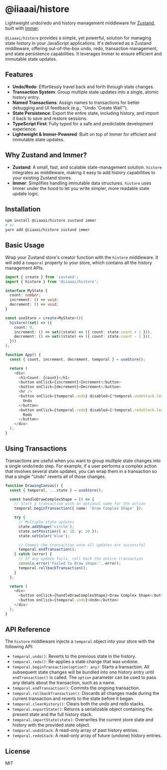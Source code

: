 # @iiaaai/histore

Lightweight undo/redo and history management middleware for [Zustand](https://github.com/pmndrs/zustand), built with [Immer](https://github.com/immerjs/immer).

`@iiaaai/histore` provides a simple, yet powerful, solution for managing state history in your JavaScript applications. It's delivered as a Zustand middleware, offering out-of-the-box undo, redo, transaction management, and state persistence capabilities. It leverages Immer to ensure efficient and immutable state updates.

## Features

- **Undo/Redo**: Effortlessly travel back and forth through state changes.
- **Transaction System**: Group multiple state updates into a single, atomic history entry.
- **Named Transactions**: Assign names to transactions for better debugging and UI feedback (e.g., "Undo 'Create Wall'").
- **State Persistence**: Export the entire state, including history, and import it back to save and restore sessions.
- **TypeScript First**: Fully typed for a safe and predictable development experience.
- **Lightweight & Immer-Powered**: Built on top of Immer for efficient and immutable state updates.

## Why Zustand and Immer?

- **Zustand**: A small, fast, and scalable state-management solution. `histore` integrates as middleware, making it easy to add history capabilities to your existing Zustand stores.
- **Immer**: Simplifies handling immutable data structures. `histore` uses Immer under the hood to let you write simpler, more readable state update logic.

## Installation

```bash
npm install @iiaaai/histore zustand immer
# or
yarn add @iiaaai/histore zustand immer
```

## Basic Usage

Wrap your Zustand store's creator function with the `histore` middleware. It will add a `temporal` property to your store, which contains all the history management APIs.

```typescript
import { create } from 'zustand';
import { histore } from '@iiaaai/histore';

interface MyState {
  count: number;
  increment: () => void;
  decrement: () => void;
}

const useStore = create<MyState>()(
  histore((set) => ({
    count: 0,
    increment: () => set((state) => ({ count: state.count + 1 })),
    decrement: () => set((state) => ({ count: state.count - 1 })),
  }))
);

function App() {
  const { count, increment, decrement, temporal } = useStore();

  return (
    <div>
      <h1>Count: {count}</h1>
      <button onClick={increment}>Increment</button>
      <button onClick={decrement}>Decrement</button>
      <hr />
      <button onClick={temporal.undo} disabled={!temporal.undoStack.length}>
        Undo
      </button>
      <button onClick={temporal.redo} disabled={!temporal.redoStack.length}>
        Redo
      </button>
    </div>
  );
}
```

## Using Transactions

Transactions are useful when you want to group multiple state changes into a single undo/redo step. For example, if a user performs a complex action that involves several state updates, you can wrap them in a transaction so that a single "Undo" reverts all of those changes.

```typescript
function DrawingCanvas() {
  const { temporal, ...state } = useStore();

  const handleDrawComplexShape = () => {
    // Start a transaction with an optional name for the action
    temporal.beginTransaction({ name: 'Draw Complex Shape' });

    try {
      // Multiple state updates
      state.addShape('circle');
      state.setPosition({ x: 10, y: 20 });
      state.setColor('blue');

      // Commit the transaction once all updates are successful
      temporal.endTransaction();
    } catch (error) {
      // If any update fails, roll back the entire transaction
      console.error('Failed to draw shape:', error);
      temporal.rollbackTransaction();
    }
  };

  return (
    <div>
      <button onClick={handleDrawComplexShape}>Draw Complex Shape</button>
      <button onClick={temporal.undo}>Undo</button>
    </div>
  );
}
```

## API Reference

The `histore` middleware injects a `temporal` object into your store with the following API:

- `temporal.undo()`: Reverts to the previous state in the history.
- `temporal.redo()`: Re-applies a state change that was undone.
- `temporal.beginTransaction(option?: any)`: Starts a transaction. All subsequent state changes will be bundled into one history entry until `endTransaction()` is called. The `option` parameter can be used to pass any details about the transaction, such as a name.
- `temporal.endTransaction()`: Commits the ongoing transaction.
- `temporal.rollbackTransaction()`: Discards all changes made during the current transaction and reverts to the state before it began.
- `temporal.clearHistory()`: Clears both the undo and redo stacks.
- `temporal.exportState()`: Returns a serializable object containing the present state and the full history stack.
- `temporal.importState(state)`: Overwrites the current store state and history with the provided state object.
- `temporal.undoStack`: A read-only array of past history entries.
- `temporal.redoStack`: A read-only array of future (undone) history entries.

## License

MIT

